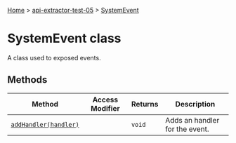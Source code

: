 [Home](./index) &gt; [api-extractor-test-05](./api-extractor-test-05.md) &gt; [SystemEvent](./api-extractor-test-05.systemevent.md)

# SystemEvent class

A class used to exposed events.

## Methods

|  Method | Access Modifier | Returns | Description |
|  --- | --- | --- | --- |
|  [`addHandler(handler)`](./api-extractor-test-05.systemevent.addhandler.md) |  | `void` | Adds an handler for the event. |

